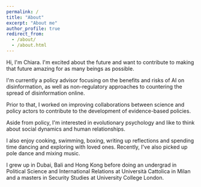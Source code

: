 ```yaml
---
permalink: /
title: "About"
excerpt: "About me"
author_profile: true
redirect_from: 
  - /about/
  - /about.html
---
```


Hi, I'm Chiara. I'm excited about the future and want to contribute to making that future amazing for as many beings as possible. 

I'm currently a policy advisor focusing on the benefits and risks of AI on disinformation, as well as non-regulatory approaches to countering the spread of disinformation online. 

Prior to that, I worked on improving collaborations between science and policy actors to contribute to the development of evidence-based policies. 

Aside from policy, I'm interested in evolutionary psychology and like to think about social dynamics and human relationships.

I also enjoy cooking, swimming, boxing, writing up reflections and spending time dancing and exploring with loved ones. Recently, I've also picked up pole dance and mixing music.

I grew up in Dubai, Bali and Hong Kong before doing an undergrad in Political Science and International Relations at Università Cattolica in Milan and a masters in Security Studies at University College London.
